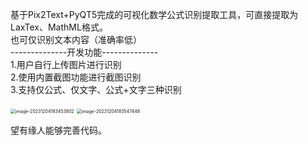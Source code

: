 基于Pix2Text+PyQT5完成的可视化数学公式识别提取工具，可直接提取为LaxTex、MathML格式。  
也可仅识别文本内容（准确率低）  
--------------开发功能--------------  
1.用户自行上传图片进行识别  
2.使用内置截图功能进行截图识别  
3.支持仅公式、仅文字、公式+文字三种识别  

<img src="C:\Users\liuwang\Desktop\README.assets\image-20231204183453802.png" alt="image-20231204183453802" style="zoom: 50%;" />

<img src="![image](https://github.com/catchskate/Mathematical_formula/assets/111588756/4eb7b645-6e79-434d-a9d0-4107d2328f00)" alt="image-20231204183547448" style="zoom:50%;" />


望有缘人能够完善代码。
